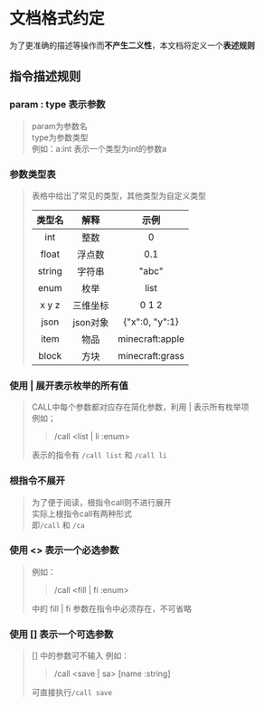 # 文档格式约定
为了更准确的描述等操作而**不产生二义性**，本文档将定义一个**表述规则**
## 指令描述规则
### param : type 表示参数
> param为参数名  
> type为参数类型  
> 例如：a:int 表示一个类型为int的参数a

### 参数类型表  
> 表格中给出了常见的类型，其他类型为自定义类型
>
> | 类型名 | 解释 | 示例 |
> | :----: | :----: | :----: |
> | int | 整数 | 0 |
> | float | 浮点数 | 0.1 |
> | string | 字符串 | "abc" |
> | enum | 枚举 | list |
> | x y z | 三维坐标 | 0 1 2 |
> | json | json对象 | {"x":0, "y":1} |
> | item | 物品 | minecraft:apple |
> | block | 方块 | minecraft:grass |

### 使用 | 展开表示枚举的所有值  
> CALL中每个参数都对应存在简化参数，利用 | 表示所有枚举项  
> 例如；
> > /call \<list | li :enum\>
>
> 表示的指令有 `/call list` 和 `/call li`
    

### 根指令不展开  
> 为了便于阅读，根指令call则不进行展开  
> 实际上根指令call有两种形式  
> 即`/call` 和 `/ca`

### 使用 \<\> 表示一个必选参数  
> 例如：
>
> > /call \<fill | fi :enum\>
>
>  中的 fill | fi 参数在指令中必须存在，不可省略

### 使用 \[\] 表示一个可选参数 
> \[\] 中的参数可不输入
> 例如：
>
> > /call \<save | sa\> [name :string]
>
> 可直接执行`/call save`

<!-- > /call [menu] -->